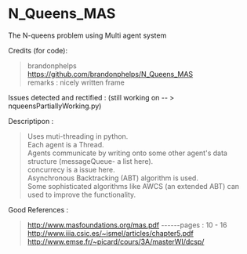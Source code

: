 # N_Queens_MAS
The N-queens problem using Multi agent system</br>

Credits (for code):</br>
> brandonphelps </br>
> https://github.com/brandonphelps/N_Queens_MAS</br>
> remarks : nicely written frame</br>

Issues detected and rectified : (still working on -- > nqueensPartiallyWorking.py)</br>

Descriptipon : </br>
> Uses muti-threading in python.</br>
> Each agent is a Thread.</br>
> Agents communicate by writing onto some other agent's data structure (messageQueue- a list here).</br>
> concurrecy is a issue here.</br>
> Asynchronous Backtracking (ABT) algorithm is used.</br>
> Some sophisticated algorithms like AWCS (an extended ABT) can used to improve the functionality.</br>

Good References : </br>
> http://www.masfoundations.org/mas.pdf   ------pages : 10 - 16</br>
> http://www.iiia.csic.es/~ismel/articles/chapter5.pdf</br>
> http://www.emse.fr/~picard/cours/3A/masterWI/dcsp/</br>
